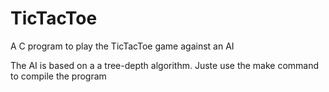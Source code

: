# TicTacToe
A C program to play the TicTacToe game against an AI

The AI is based on a a tree-depth algorithm.
Juste use the make command to compile the program
